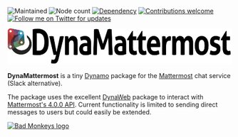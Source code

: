 ![Maintained](https://img.shields.io/badge/maintained-no-red.svg) ![Node count](https://img.shields.io/badge/node%20count-7-brightgreen.svg) [![Dependency](https://img.shields.io/badge/dependency-DynaWeb-brightgreen.svg)](https://github.com/radumg/DynaWeb) [![Contributions welcome](https://img.shields.io/badge/contributions-welcome-brightgreen.svg?style=flat)](https://github.com/andydandy74/DynaMattermost/blob/master/.github/CONTRIBUTING.md) [![Follow me on Twitter for updates](https://img.shields.io/twitter/follow/a_dieckmann.svg?label=Follow&style=social)](https://twitter.com/a_dieckmann)

![DynaMattermost logo](https://raw.githubusercontent.com/andydandy74/DynaMattermost/master/icon/raw/DynaMattermostLogo.png)

**DynaMattermost** is a tiny [Dynamo](http://www.dynamobim.com) package for the [Mattermost](https://mattermost.com/) chat service (Slack alternative).

The package uses the excellent [DynaWeb](https://github.com/radumg/DynaWeb) package to interact with [Mattermost's 4.0.0 API](https://api.mattermost.com/). Current functionality is limited to sending direct messages to users but could easily be extended.

[![Bad Monkeys logo](https://www.badmonkeys.net/wp-content/uploads/2016/12/BadMonkey_finalLogo-01.png)](http://www.badmonkeys.net/)
